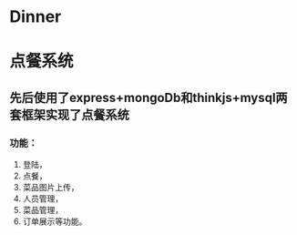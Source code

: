 # Dinner
# 点餐系统


## 先后使用了express+mongoDb和thinkjs+mysql两套框架实现了点餐系统

### 功能：
1. 登陆，
2. 点餐，
3. 菜品图片上传，
4. 人员管理，
5. 菜品管理，
6. 订单展示等功能。
